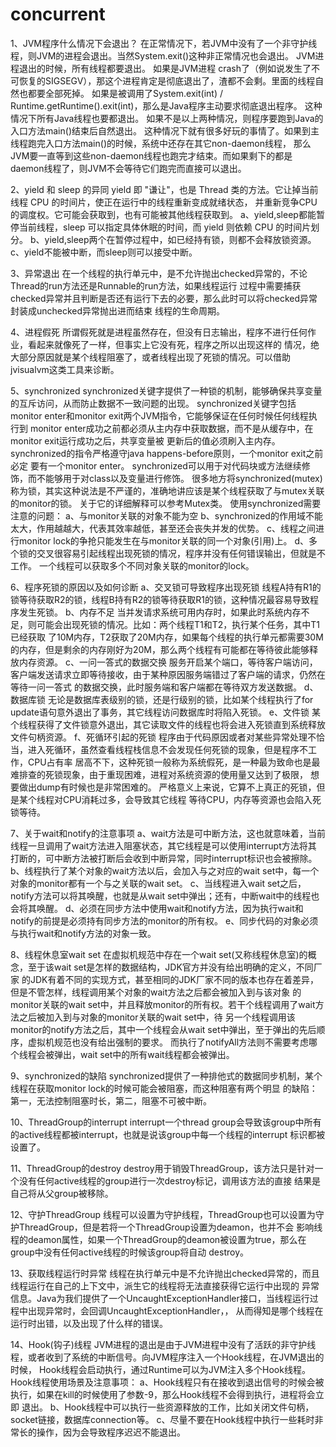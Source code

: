 # concurrent
1、JVM程序什么情况下会退出？
   在正常情况下，若JVM中没有了一个非守护线程，则JVM的进程会退出。当然System.exit()这种非正常情况也会退出。
JVM进程退出的时候，所有线程都要退出。
   如果是JVM进程 crash了（例如说发生了不可恢复的SIGSEGV），那这个进程肯定是彻底退出了，渣都不会剩。里面的线程自然也都要全部死掉。
如果是被调用了System.exit(int) / Runtime.getRuntime().exit(int)，那么是Java程序主动要求彻底退出程序。
这种情况下所有Java线程也要都退出。
如果不是以上两种情况，则程序要跑到Java的入口方法main()结束后自然退出。
这种情况下就有很多好玩的事情了。如果到主线程跑完入口方法main()的时候，系统中还存在其它non-daemon线程，
那么JVM要一直等到这些non-daemon线程也跑完才结束。而如果剩下的都是daemon线程了，则JVM不会等待它们跑完而直接可以退出。

2、yield 和 sleep 的异同
   yield 即 "谦让"，也是 Thread 类的方法。它让掉当前线程 CPU 的时间片，使正在运行中的线程重新变成就绪状态，
   并重新竞争CPU的调度权。它可能会获取到，也有可能被其他线程获取到。
   a、yield,sleep都能暂停当前线程，sleep 可以指定具体休眠的时间，而 yield 则依赖 CPU 的时间片划分。
   b、yield,sleep两个在暂停过程中，如已经持有锁，则都不会释放锁资源。
   c、yield不能被中断，而sleep则可以接受中断。
   
3、异常退出
   在一个线程的执行单元中，是不允许抛出checked异常的，不论Thread的run方法还是Runnable的run方法，如果线程运行
过程中需要捕获checked异常并且判断是否还有运行下去的必要，那么此时可以将checked异常封装成unchecked异常抛出进而结束
线程的生命周期。

4、进程假死
   所谓假死就是进程虽然存在，但没有日志输出，程序不进行任何作业，看起来就像死了一样，但事实上它没有死，程序之所以出现这样的
情况，绝大部分原因就是某个线程阻塞了，或者线程出现了死锁的情况。可以借助jvisualvm这类工具来诊断。

5、synchronized
   synchronized关键字提供了一种锁的机制，能够确保共享变量的互斥访问，从而防止数据不一致问题的出现。
synchronized关键字包括monitor enter和monitor exit两个JVM指令，它能够保证在任何时候任何线程执行到
monitor enter成功之前都必须从主内存中获取数据，而不是从缓存中，在monitor exit运行成功之后，共享变量被
更新后的值必须刷入主内存。synchronized的指令严格遵守java happens-before原则，一个monitor exit之前必定
要有一个monitor enter。
   synchronized可以用于对代码块或方法继续修饰，而不能够用于对class以及变量进行修饰。
   很多地方将synchronized(mutex)称为锁，其实这种说法是不严谨的，准确地讲应该是某个线程获取了与mutex关联的monitor的锁。
   关于它的详细解释可以参考Mutex类。
   使用synchronized需要注意的问题：
   a、与monitor关联的对象不能为空
   b、synchronized的作用域不能太大，作用越越大，代表其效率越低，甚至还会丧失并发的优势。
   c、线程之间进行monitor lock的争抢只能发生在与monitor关联的同一个对象(引用)上。
   d、多个锁的交叉很容易引起线程出现死锁的情况，程序并没有任何错误输出，但就是不工作。
   一个线程可以获取多个不同对象关联的monitor的lock。
   
6、程序死锁的原因以及如何诊断
   a、交叉锁可导致程序出现死锁
   线程A持有R1的锁等待获取R2的锁，线程B持有R2的锁等待获取R1的锁，这种情况最容易导致程序发生死锁。
   b、内存不足
   当并发请求系统可用内存时，如果此时系统内存不足，则可能会出现死锁的情况。比如：两个线程T1和T2，执行某个任务，其中T1已经获取
了10M内存，T2获取了20M内存，如果每个线程的执行单元都需要30M的内存，但是剩余的内存刚好为20M，那么两个线程有可能都在等待彼此能够释放内存资源。
   c、一问一答式的数据交换
   服务开启某个端口，等待客户端访问，客户端发送请求立即等待接收，由于某种原因服务端错过了客户端的请求，仍然在等待一问一答式
的数据交换，此时服务端和客户端都在等待双方发送数据。
   d、数据库锁
   无论是数据库表级别的锁，还是行级别的锁，比如某个线程执行了for update语句意外退出了事务，其它线程访问数据库时将陷入死锁。
   e、文件锁
   某个线程获得了文件锁意外退出，其它读取文件的线程也将会进入死锁直到系统释放文件句柄资源。
   f、死循环引起的死锁
   程序由于代码原因或者对某些异常处理不恰当，进入死循环，虽然查看线程栈信息不会发现任何死锁的现象，但是程序不工作，CPU占有率
居高不下，这种死锁一般称为系统假死，是一种最为致命也是最难排查的死锁现象，由于重现困难，进程对系统资源的使用量又达到了极限，
想要做出dump有时候也是非常困难的。 严格意义上来说，它算不上真正的死锁，但是某个线程对CPU消耗过多，会导致其它线程
等待CPU，内存等资源也会陷入死锁等待。

7、关于wait和notify的注意事项
   a、wait方法是可中断方法，这也就意味着，当前线程一旦调用了wait方法进入阻塞状态，其它线程是可以使用interrupt方法将其
打断的，可中断方法被打断后会收到中断异常，同时interrupt标识也会被擦除。
   b、线程执行了某个对象的wait方法以后，会加入与之对应的wait set中，每一个对象的monitor都有一个与之关联的wait set。
   c、当线程进入wait set之后，notify方法可以将其唤醒，也就是从wait set中弹出；还有，中断wait中的线程也会将其唤醒。
   d、必须在同步方法中使用wait和notify方法，因为执行wait和notify的前提是必须持有同步方法的monitor的所有权。
   e、同步代码的对象必须与执行wait和notify方法的对象一致。
   
8、线程休息室wait set
   在虚拟机规范中存在一个wait set(又称线程休息室)的概念，至于该wait set是怎样的数据结构，JDK官方并没有给出明确的定义，不同厂家
的JDK有着不同的实现方式，甚至相同的JDK厂家不同的版本也存在着差异，但是不管怎样，线程调用某个对象的wait方法之后都会被加入到与该对象
的monitor关联的wait set中，并且释放monitor的所有权。若干个线程调用了wait方法之后被加入到与对象的monitor关联的wait set中，待
另一个线程调用该monitor的notify方法之后，其中一个线程会从wait set中弹出，至于弹出的先后顺序，虚拟机规范也没有给出强制的要求。
而执行了notifyAll方法则不需要考虑哪个线程会被弹出，wait set中的所有wait线程都会被弹出。

9、synchronized的缺陷
   synchronized提供了一种排他式的数据同步机制，某个线程在获取monitor lock的时候可能会被阻塞，而这种阻塞有两个明显
的缺陷：第一，无法控制阻塞时长，第二，阻塞不可被中断。

10、ThreadGroup的interrupt
    interrupt一个thread group会导致该group中所有的active线程都被interrupt，也就是说该group中每一个线程的interrupt
标识都被设置了。

11、ThreadGroup的destroy
    destroy用于销毁ThreadGroup，该方法只是针对一个没有任何active线程的group进行一次destroy标记，调用该方法的直接
结果是自己将从父group被移除。

12、守护ThreadGroup
    线程可以设置为守护线程，ThreadGroup也可以设置为守护ThreadGroup，但是若将一个ThreadGroup设置为deamon，也并不会
影响线程的deamon属性，如果一个ThreadGroup的deamon被设置为true，那么在group中没有任何active线程的时候该group将自动
destroy。

13、获取线程运行时异常
    线程在执行单元中是不允许抛出checked异常的，而且线程运行在自己的上下文中，派生它的线程将无法直接获得它运行中出现的
异常信息。Java为我们提供了一个UncaughtExceptionHandler接口，当线程运行过程中出现异常时，会回调UncaughtExceptionHandler，，
从而得知是哪个线程在运行时出错，以及出现了什么样的错误。

14、Hook(钩子)线程
    JVM进程的退出是由于JVM进程中没有了活跃的非守护线程，或者收到了系统的中断信号。向JVM程序注入一个Hook线程，在JVM退出的时候，
Hook线程会启动执行，通过Runtime可以为JVM注入多个Hook线程。
    Hook线程使用场景及注意事项：
    a、Hook线程只有在接收到退出信号的时候会被执行，如果在kill的时候使用了参数-9，那么Hook线程不会得到执行，进程将会立即
退出。
    b、Hook线程中可以执行一些资源释放的工作，比如关闭文件句柄，socket链接，数据库connection等。
    c、尽量不要在Hook线程中执行一些耗时非常长的操作，因为会导致程序迟迟不能退出。

